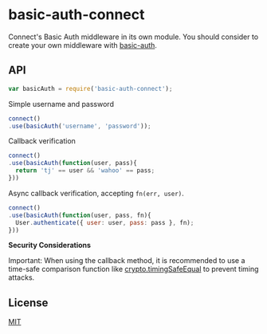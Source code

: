# basic-auth-connect

Connect's Basic Auth middleware in its own module. You should consider to create your own middleware with [basic-auth](https://github.com/visionmedia/node-basic-auth).

## API

```js
var basicAuth = require('basic-auth-connect');
```

Simple username and password

```js
connect()
.use(basicAuth('username', 'password'));
```

Callback verification

```js
connect()
.use(basicAuth(function(user, pass){
  return 'tj' == user && 'wahoo' == pass;
}))
```

Async callback verification, accepting `fn(err, user)`.

```js
connect()
.use(basicAuth(function(user, pass, fn){
  User.authenticate({ user: user, pass: pass }, fn);
}))
```

**Security Considerations**

Important: When using the callback method, it is recommended to use a time-safe comparison function like [crypto.timingSafeEqual](https://nodejs.org/api/crypto.html#cryptotimingsafeequala-b) to prevent timing attacks.

## License

[MIT](./LICENSE)
